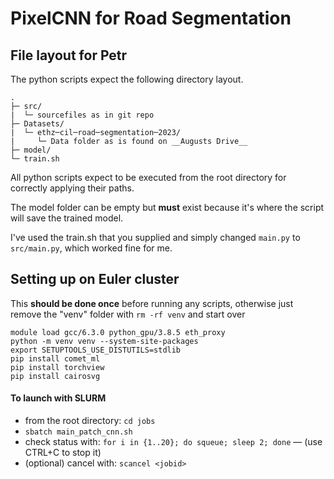 # PixelCNN for Road Segmentation

## File layout for Petr

The python scripts expect the following directory layout.

```
.
├─ src/
|  └─ sourcefiles as in git repo
├─ Datasets/
|  └─ ethz─cil─road─segmentation─2023/
|     └─ Data folder as is found on __Augusts Drive__
├─ model/
└─ train.sh
```

All python scripts expect to be executed from the root directory for correctly applying their paths.

The model folder can be empty but **must** exist because it's where the script will save the trained model.

I've used the train.sh that you supplied and simply changed `main.py` to `src/main.py`, which worked fine for me.

## Setting up on Euler cluster

This **should be done once** before running any scripts, otherwise just remove the "venv" folder with `rm -rf venv` and start over
```
module load gcc/6.3.0 python_gpu/3.8.5 eth_proxy
python -m venv venv --system-site-packages
export SETUPTOOLS_USE_DISTUTILS=stdlib
pip install comet_ml
pip install torchview
pip install cairosvg

```

#### To launch with SLURM
- from the root directory: `cd jobs`
- `sbatch main_patch_cnn.sh`
- check status with: `for i in {1..20}; do squeue; sleep 2; done` — (use CTRL+C to stop it)
- (optional) cancel with: `scancel <jobid>`
